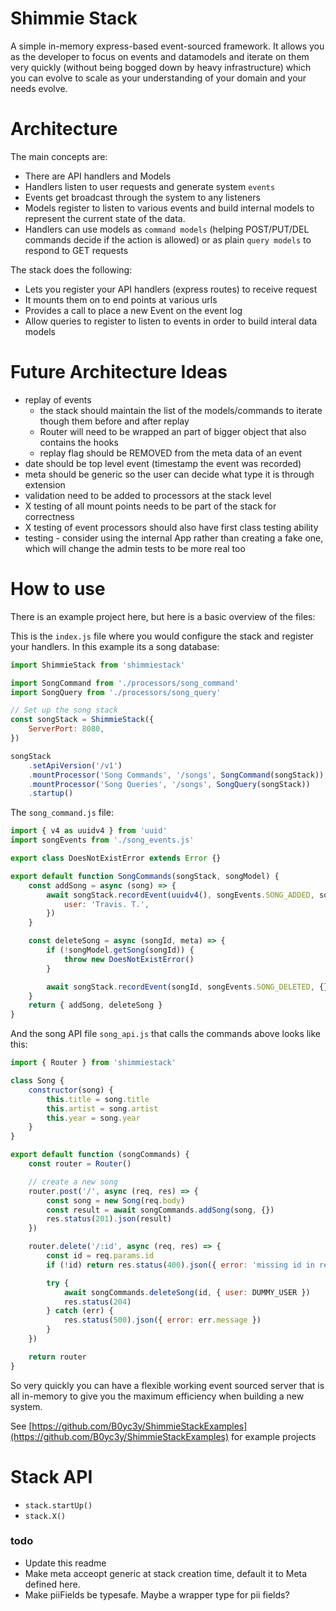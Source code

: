 # Shimmie Stack

A simple in-memory express-based event-sourced framework. It allows you as the
developer to focus on events and datamodels and iterate on them very quickly (without
being bogged down by heavy infrastructure) which you can evolve to scale as your understanding
of your domain and your needs evolve.

# Architecture

The main concepts are:

-   There are API handlers and Models
-   Handlers listen to user requests and generate system `events`
-   Events get broadcast through the system to any listeners
-   Models register to listen to various events and build internal models to represent the current state of the data.
-   Handlers can use models as `command models` (helping POST/PUT/DEL commands decide if the action is allowed) or as plain `query models` to respond to GET requests

The stack does the following:

-   Lets you register your API handlers (express routes) to receive request
-   It mounts them on to end points at various urls
-   Provides a call to place a new Event on the event log
-   Allow queries to register to listen to events in order to build interal data models

# Future Architecture Ideas

-   replay of events
    -   the stack should maintain the list of the models/commands to iterate though them before and after replay
    -   Router will need to be wrapped an part of bigger object that also contains the hooks
    -   replay flag should be REMOVED from the meta data of an event
-   date should be top level event (timestamp the event was recorded)
-   meta should be generic so the user can decide what type it is through extension
-   validation need to be added to processors at the stack level
-   X testing of all mount points needs to be part of the stack for correctness
-   X testing of event processors should also have first class testing ability
-   testing - consider using the internal App rather than creating a fake one, which will change the admin tests to be more real too

# How to use

There is an example project here, but here is a basic overview of the files:

This is the `index.js` file where you would configure the stack and register your handlers. In this example its a song database:

```javascript
import ShimmieStack from 'shimmiestack'

import SongCommand from './processors/song_command'
import SongQuery from './processors/song_query'

// Set up the song stack
const songStack = ShimmieStack({
    ServerPort: 8080,
})

songStack
    .setApiVersion('/v1')
    .mountProcessor('Song Commands', '/songs', SongCommand(songStack))
    .mountProcessor('Song Queries', '/songs', SongQuery(songStack))
    .startup()
```

The `song_command.js` file:

```javascript
import { v4 as uuidv4 } from 'uuid'
import songEvents from './song_events.js'

export class DoesNotExistError extends Error {}

export default function SongCommands(songStack, songModel) {
    const addSong = async (song) => {
        await songStack.recordEvent(uuidv4(), songEvents.SONG_ADDED, song, {
            user: 'Travis. T.',
        })
    }

    const deleteSong = async (songId, meta) => {
        if (!songModel.getSong(songId)) {
            throw new DoesNotExistError()
        }

        await songStack.recordEvent(songId, songEvents.SONG_DELETED, {}, meta)
    }
    return { addSong, deleteSong }
}
```

And the song API file `song_api.js` that calls the commands above looks like this:

```javascript
import { Router } from 'shimmiestack'

class Song {
    constructor(song) {
        this.title = song.title
        this.artist = song.artist
        this.year = song.year
    }
}

export default function (songCommands) {
    const router = Router()

    // create a new song
    router.post('/', async (req, res) => {
        const song = new Song(req.body)
        const result = await songCommands.addSong(song, {})
        res.status(201).json(result)
    })

    router.delete('/:id', async (req, res) => {
        const id = req.params.id
        if (!id) return res.status(400).json({ error: 'missing id in request' })

        try {
            await songCommands.deleteSong(id, { user: DUMMY_USER })
            res.status(204)
        } catch (err) {
            res.status(500).json({ error: err.message })
        }
    })

    return router
}
```

So very quickly you can have a flexible working event sourced server that is all in-memory to give you the maximum efficiency when building a new system.

See [https://github.com/B0yc3y/ShimmieStackExamples](https://github.com/B0yc3y/ShimmieStackExamples) for example projects

# Stack API

-   `stack.startUp()`
-   `stack.X()`


### todo
- Update this readme
- Make meta acceopt generic at stack creation time, default it to Meta defined here.
- Make piiFields be typesafe. Maybe a wrapper type for pii fields?
